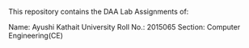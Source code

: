 This repository contains the DAA Lab Assignments of:

Name: Ayushi Kathait
University Roll No.: 2015065
Section: Computer Engineering(CE)

